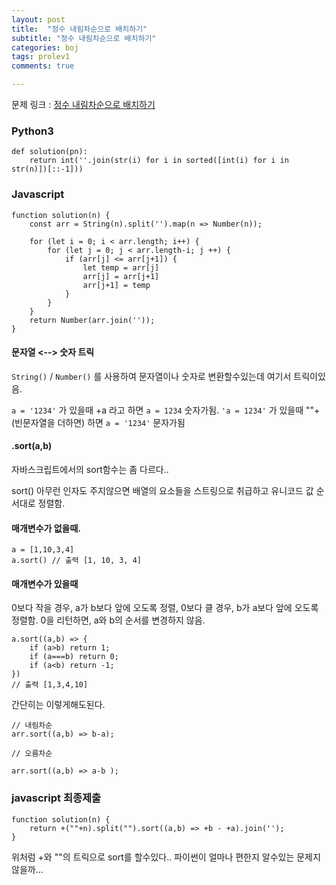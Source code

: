 ```yaml
---
layout: post
title:  "정수 내림차순으로 배치하기"
subtitle: "정수 내림차순으로 배치하기"
categories: boj
tags: prolev1
comments: true

---
```


문제 링크 : [정수 내림차순으로 배치하기](https://programmers.co.kr/learn/courses/30/lessons/12933)

### Python3

```
def solution(pn):
    return int(''.join(str(i) for i in sorted([int(i) for i in str(n)])[::-1]))
```

### Javascript

```
function solution(n) {
    const arr = String(n).split('').map(n => Number(n));
    
    for (let i = 0; i < arr.length; i++) {
        for (let j = 0; j < arr.length-i; j ++) {
            if (arr[j] <= arr[j+1]) {
                let temp = arr[j]
                arr[j] = arr[j+1]
                arr[j+1] = temp
            }
        }
    }
    return Number(arr.join(''));   
}

```
#### 문자열 <--> 숫자 트릭

`String()` / `Number()` 를 사용하여 문자열이나 숫자로 변환할수있는데 여기서 트릭이있음.

`a = '1234'` 가 있을때 +a 라고 하면 `a = 1234` 숫자가됨.
`'a = 1234'` 가 있을때 ""+(빈문자열을 더하면) 하면 `a = '1234'` 문자가됨

#### .sort(a,b)

자바스크립트에서의 sort함수는 좀 다르다..

sort() 아무런 인자도 주지않으면 배열의 요소들을 스트링으로 취급하고 유니코드 값 순서대로 정렬함.

#### 매개변수가 없을때.
```
a = [1,10,3,4]
a.sort() // 출력 [1, 10, 3, 4]
```

#### 매개변수가 있을때

0보다 작을 경우,  a가 b보다 앞에 오도록 정렬, 0보다 클 경우, b가 a보다 앞에 오도록 정렬함. 0을 리턴하면, a와 b의 순서를 변경하지 않음.
```
a.sort((a,b) => {
    if (a>b) return 1;
    if (a===b) return 0;
    if (a<b) return -1;
})
// 출력 [1,3,4,10]
```

간단히는 이렇게해도된다.

```
// 내림차순
arr.sort((a,b) => b-a);

// 오름차순

arr.sort((a,b) => a-b );
```

### javascript 최종제출

```
function solution(n) {
    return +(""+n).split("").sort((a,b) => +b - +a).join('');   
}
```

위처럼 +와 ""의 트릭으로 sort를 할수있다.. 파이썬이 얼마나 편한지 알수있는 문제지않을까...